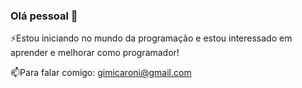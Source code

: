 ### Olá pessoal 👋


⚡Estou iniciando no mundo da programação e estou interessado em aprender e melhorar como programador!


📫Para falar comigo: gimicaroni@gmail.com

